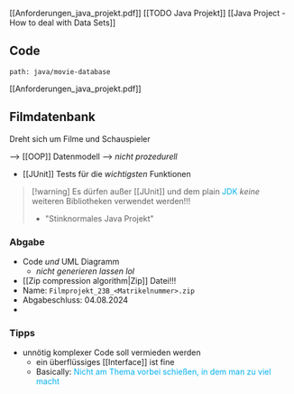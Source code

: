 [[Anforderungen_java_projekt.pdf]]
[[TODO Java Projekt]]
[[Java Project - How to deal with Data Sets]]


## Code
```expander
path: java/movie-database
```
[[Anforderungen_java_projekt.pdf]]


## Filmdatenbank
Dreht sich um Filme und Schauspieler

--> [[OOP]] Datenmodell --> _nicht prozedurell_
- [[JUnit]] Tests für die _wichtigsten_ Funktionen

> [!warning] Es dürfen außer [[JUnit]] und dem plain <span style="color:rgb(0, 176, 240)">JDK</span> _keine_ weiteren Bibliotheken verwendet werden!!!
> - "Stinknormales Java Projekt"

### Abgabe
- Code _und_ UML Diagramm
	- _nicht generieren lassen lol_ 
- [[Zip compression algorithm|Zip]] Datei!!!
- Name: `Filmprojekt_23B_<Matrikelnummer>.zip`
- Abgabeschluss: 04.08.2024
- 

### Tipps
- unnötig komplexer Code soll vermieden werden
	- ein überflüssiges [[Interface]] ist fine
	- Basically: <span style="color:rgb(0, 176, 240)">Nicht am Thema vorbei schießen, in dem man zu viel macht</span> 